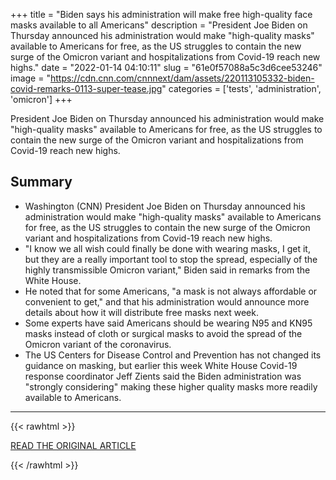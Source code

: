 +++
title = "Biden says his administration will make free high-quality face masks available to all Americans"
description = "President Joe Biden on Thursday announced his administration would make \"high-quality masks\" available to Americans for free, as the US struggles to contain the new surge of the Omicron variant and hospitalizations from Covid-19 reach new highs."
date = "2022-01-14 04:10:11"
slug = "61e0f57088a5c3d6cee53246"
image = "https://cdn.cnn.com/cnnnext/dam/assets/220113105332-biden-covid-remarks-0113-super-tease.jpg"
categories = ['tests', 'administration', 'omicron']
+++

President Joe Biden on Thursday announced his administration would make \"high-quality masks\" available to Americans for free, as the US struggles to contain the new surge of the Omicron variant and hospitalizations from Covid-19 reach new highs.

## Summary

- Washington (CNN) President Joe Biden on Thursday announced his administration would make "high-quality masks" available to Americans for free, as the US struggles to contain the new surge of the Omicron variant and hospitalizations from Covid-19 reach new highs.
- "I know we all wish could finally be done with wearing masks, I get it, but they are a really important tool to stop the spread, especially of the highly transmissible Omicron variant," Biden said in remarks from the White House.
- He noted that for some Americans, "a mask is not always affordable or convenient to get," and that his administration would announce more details about how it will distribute free masks next week.
- Some experts have said Americans should be wearing N95 and KN95 masks instead of cloth or surgical masks to avoid the spread of the Omicron variant of the coronavirus.
- The US Centers for Disease Control and Prevention has not changed its guidance on masking, but earlier this week White House Covid-19 response coordinator Jeff Zients said the Biden administration was "strongly considering" making these higher quality masks more readily available to Americans.

---

{{< rawhtml >}}
  <p class="article-category">
    <a target="_blank" href="https://www.cnn.com/2022/01/13/politics/biden-omicron-medical-team-deployments/index.html">READ THE ORIGINAL ARTICLE</a>
  </p>
{{< /rawhtml >}}
